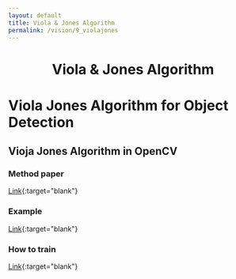 ```yaml
---
layout: default
title: Viola & Jones Algorithm
permalink: /vision/9_violajones
---
```


<h1 style="text-align: center;">Viola & Jones Algorithm</h1>

# Viola Jones Algorithm for Object Detection

## Vioja Jones Algorithm in OpenCV

### Method paper

[Link](http://www.face-rec.org/algorithms/Boosting-Ensemble/16981346.pdf){:target="blank"}

### Example

[Link](https://github.com/cstopics/cstopics/tree/gh-pages/assets/code/vision/examples/violajones){:target="blank"}

### How to train

[Link](https://docs.opencv.org/4.0.1/dc/d88/tutorial_traincascade.html){:target="blank"}
